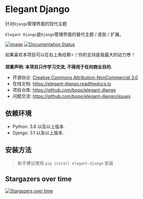 # Elegant Django

针对`Django`管理界面的现代主题

`Elegant Django`是`Django`管理界面的替代主题 / 皮肤 / 扩展。

[![image](https://badge.fury.io/py/elegant-django.svg)](http://badge.fury.io/py/elegant-django)
[![Documentation Status](https://readthedocs.org/projects/elegant-django/badge/?version=latest)](https://elegant-django.readthedocs.io/zh/latest/?badge=latest)

如果喜欢本项目可以在右上角给颗⭐！你的支持是我最大的动力😎！

**郑重声明: 本项目只作学习交流, 不得用于任何商业目的.**

-   开源协议: [Creative Commons Attribution-NonCommercial 3.0](https://creativecommons.org/licenses/by-nc/3.0/deed.zh-hans)
-   在线文档: <https://elegant-django.readthedocs.io>
-   项目仓库: <https://github.com/bopo/elegant-django>
-   问题交流: <https://github.com/bopo/elegant-django/issues>


## 依赖环境

-   Python: 3.8 以及以上版本.
-   Django: 3.1 以及以上版本.

## 安装方法

> 新手建议使用 `pip install elegant-django` 安装

## Stargazers over time

[![Stargazers over time](https://starchart.cc/bopo/elegant-django.svg)](https://starchart.cc/bopo/elegant-django)